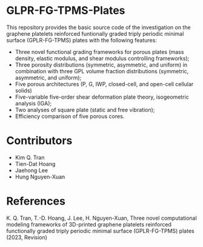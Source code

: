 # GLPR-FG-TPMS-Plates
This repository provides the basic source code of the investigation on the graphene platelets reinforced funtionally graded triply periodic minimal surface (GPLR-FG-TPMS) plates with the following features:
- Three novel functional grading frameworks for porous plates (mass density, elastic modulus, and shear modulus controlling frameworks);
- Three porosity distributions (symmetric, asymmetric, and uniform) in combination with three GPL volume fraction distributions (symmetric, asymmetric, and uniform);
- Five porous architectures (P, G, IWP, closed-cell, and open-cell cellular solids)
- Five-variable five-order shear deformation plate theory, isogeometric analysis (IGA); 
- Two analyses of square plate (static and free vibration);
- Efficiency comparison of five porous cores. 

# Contributors
- Kim Q. Tran
- Tien-Dat Hoang
- Jaehong Lee
- Hung Nguyen-Xuan

# References
K. Q. Tran, T.-D. Hoang, J. Lee, H. Nguyen-Xuan, Three novel computational modeling frameworks of 3D-printed graphene platelets reinforced functionally graded triply periodic minimal surface (GPLR-FG-TPMS) plates (2023, Revision)
